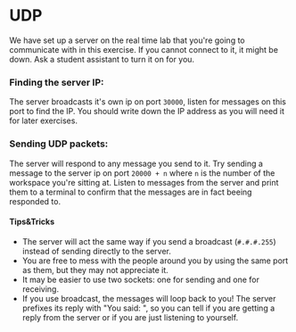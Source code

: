 # UDP

We have set up a server on the real time lab that you're going to communicate with in this exercise. If you cannot connect to it, it might be down. Ask a student assistant to turn it on for you.

### Finding the server IP:
The server broadcasts it's own ip on port `30000`, listen for messages on this port to find the IP. You should write down the IP address as you will need it for later exercises.

### Sending UDP packets:
The server will respond to any message you send to it. Try sending a message to the server ip on port `20000 + n` where `n` is the number of the workspace you're sitting at. Listen to messages from the server and print them to a terminal to confirm that the messages are in fact beeing responded to.

#### Tips&Tricks
- The server will act the same way if you send a broadcast (`#.#.#.255`) instead of sending directly to the server.
- You are free to mess with the people around you by using the same port as them, but they may not appreciate it.
- It may be easier to use two sockets: one for sending and one for receiving.
- If you use broadcast, the messages will loop back to you! The server prefixes its reply with "You said: ", so you can tell if you are getting a reply from the server or if you are just listening to yourself.

